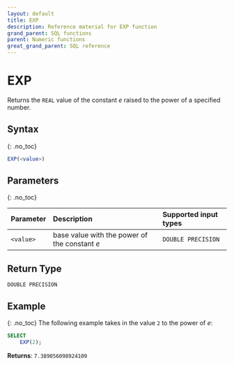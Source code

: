 ```yaml
---
layout: default
title: EXP
description: Reference material for EXP function
grand_parent: SQL functions
parent: Numeric functions
great_grand_parent: SQL reference
---
```


# EXP

Returns the `REAL` value of the constant _e_ raised to the power of a specified number.

## Syntax
{: .no_toc}

```sql
EXP(<value>)
```
## Parameters 
{: .no_toc}

| Parameter | Description                                                                                                         | Supported input types | 
| :--------- | :------------------------------------------------------------------------------------------------------------------- | :--------| 
| `<value>`   | base value with the power of the constant _e_  | `DOUBLE PRECISION` | 

## Return Type
`DOUBLE PRECISION`

## Example
{: .no_toc}
The following example takes in the value `2` to the power of _e_: 

```sql
SELECT
    EXP(2);
```

**Returns**: `7.389056098924109`
